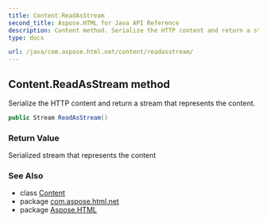 ```yaml
---
title: Content.ReadAsStream
second_title: Aspose.HTML for Java API Reference
description: Content method. Serialize the HTTP content and return a stream that represents the content
type: docs

url: /java/com.aspose.html.net/content/readasstream/
---
```

## Content.ReadAsStream method

Serialize the HTTP content and return a stream that represents the content.

```java
public Stream ReadAsStream()
```

### Return Value

Serialized stream that represents the content

### See Also

* class [Content](../)
* package [com.aspose.html.net](../../../com.aspose.html.net/)
* package [Aspose.HTML](../../../)
